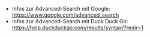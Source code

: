 - Infos zur Advanced-Search mit Google: https://www.google.com/advanced_search  
- Infos zur Advanced-Search mit Duck Duck Go: https://help.duckduckgo.com/results/syntax/?redir=1  
